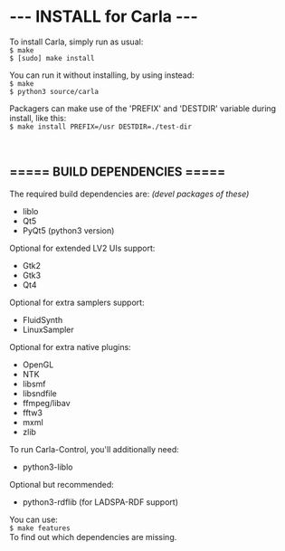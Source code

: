 # ---  INSTALL for Carla  ---

To install Carla, simply run as usual: <br/>
`$ make` <br/>
`$ [sudo] make install`

You can run it without installing, by using instead: <br/>
`$ make` <br/>
`$ python3 source/carla`

Packagers can make use of the 'PREFIX' and 'DESTDIR' variable during install, like this: <br/>
`$ make install PREFIX=/usr DESTDIR=./test-dir`

<br/>

===== BUILD DEPENDENCIES =====
--------------------------------
The required build dependencies are: <i>(devel packages of these)</i>

 - liblo
 - Qt5
 - PyQt5 (python3 version)

Optional for extended LV2 UIs support:

 - Gtk2
 - Gtk3
 - Qt4

Optional for extra samplers support:

 - FluidSynth
 - LinuxSampler

Optional for extra native plugins:
 - OpenGL
 - NTK
 - libsmf
 - libsndfile
 - ffmpeg/libav
 - fftw3
 - mxml
 - zlib

To run Carla-Control, you'll additionally need:

 - python3-liblo

Optional but recommended:

 - python3-rdflib (for LADSPA-RDF support)


You can use: <br/>
`$ make features` <br/>
To find out which dependencies are missing.


<br/>
